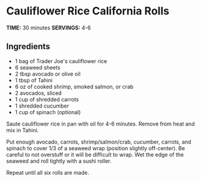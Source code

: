# Cauliflower Rice California Rolls

**TIME:** 30 minutes
**SERVINGS:** 4-6

## Ingredients

* 1 bag of Trader Joe's cauliflower rice
* 6 seaweed sheets
* 2 tbsp avocado or olive oil
* 1 tbsp of Tahini
* 6 oz of cooked shrimp, smoked salmon, or crab
* 2 avocados, sliced
* 1 cup of shredded carrots
* 1 shredded cucumber
* 1 cup of spinach (optional)


Saute cauliflower rice in pan with oil for 4-6 minutes. Remove from heat and mix in Tahini.

Put enough avocado, carrots, shrimp/salmon/crab, cucumber, carrots, and spinach to cover 1/3 of a seaweed wrap (position slightly off-center). Be careful to not overstuff or it will be difficult to wrap. Wet the edge of the seaweed and roll tightly with a sushi roller.

Repeat until all six rolls are made.
